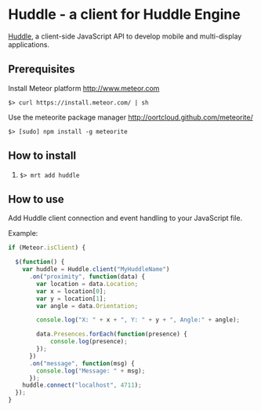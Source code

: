 # Huddle - a client for Huddle Engine

[Huddle](https://bitbucket.org/raedle/meteor-huddle), a client-side JavaScript API to develop mobile and multi-display applications.

## Prerequisites

Install Meteor platform http://www.meteor.com

`$> curl https://install.meteor.com/ | sh`

Use the meteorite package manager http://oortcloud.github.com/meteorite/

`$> [sudo] npm install -g meteorite`

## How to install
1. `$> mrt add huddle`

## How to use

Add Huddle client connection and event handling to your JavaScript file.

Example:

```javascript
if (Meteor.isClient) {

  $(function() {
    var huddle = Huddle.client("MyHuddleName")
      .on("proximity", function(data) {
        var location = data.Location;
        var x = location[0];
        var y = location[1];
        var angle = data.Orientation;

        console.log("X: " + x + ", Y: " + y + ", Angle:" + angle);

        data.Presences.forEach(function(presence) {
            console.log(presence);
        });
      })
      .on("message", function(msg) {
        console.log("Message: " + msg);
      });
    huddle.connect("localhost", 4711);
  });
}
```
